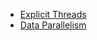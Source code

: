 - [Explicit Threads](Explicit%20Threads/README.md)
- [Data Parallelism](Data%20Parallelism/README.md)